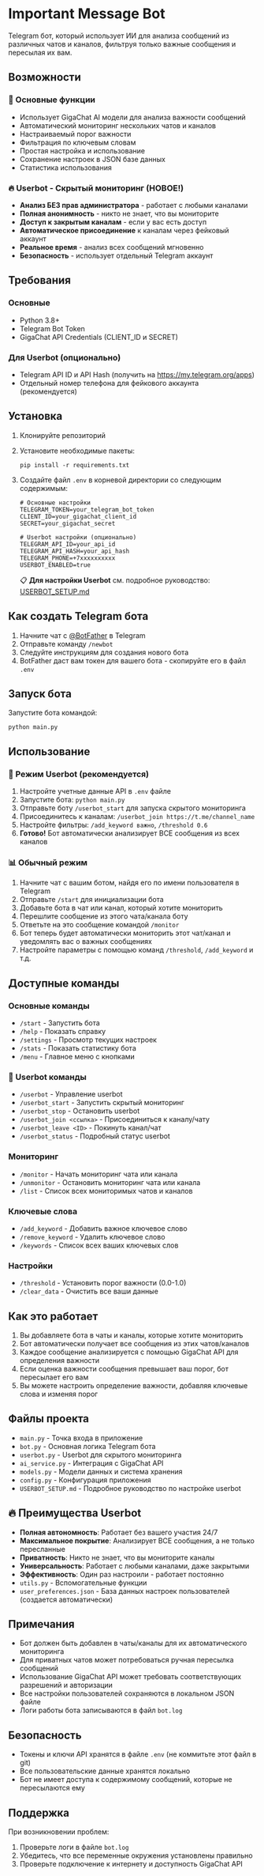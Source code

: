 # Important Message Bot

Telegram бот, который использует ИИ для анализа сообщений из различных чатов и каналов, фильтруя только важные сообщения и пересылая их вам.

## Возможности

### 🤖 Основные функции
- Использует GigaChat AI модели для анализа важности сообщений
- Автоматический мониторинг нескольких чатов и каналов
- Настраиваемый порог важности
- Фильтрация по ключевым словам
- Простая настройка и использование
- Сохранение настроек в JSON базе данных
- Статистика использования

### 🔥 Userbot - Скрытый мониторинг (НОВОЕ!)
- **Анализ БЕЗ прав администратора** - работает с любыми каналами
- **Полная анонимность** - никто не знает, что вы мониторите
- **Доступ к закрытым каналам** - если у вас есть доступ
- **Автоматическое присоединение** к каналам через фейковый аккаунт
- **Реальное время** - анализ всех сообщений мгновенно
- **Безопасность** - использует отдельный Telegram аккаунт

## Требования

### Основные
- Python 3.8+
- Telegram Bot Token
- GigaChat API Credentials (CLIENT_ID и SECRET)

### Для Userbot (опционально)
- Telegram API ID и API Hash (получить на https://my.telegram.org/apps)
- Отдельный номер телефона для фейкового аккаунта (рекомендуется)

## Установка

1. Клонируйте репозиторий
2. Установите необходимые пакеты:
   ```
   pip install -r requirements.txt
   ```
3. Создайте файл `.env` в корневой директории со следующим содержимым:
   ```env
   # Основные настройки
   TELEGRAM_TOKEN=your_telegram_bot_token
   CLIENT_ID=your_gigachat_client_id
   SECRET=your_gigachat_secret
   
   # Userbot настройки (опционально)
   TELEGRAM_API_ID=your_api_id
   TELEGRAM_API_HASH=your_api_hash
   TELEGRAM_PHONE=+7xxxxxxxxxx
   USERBOT_ENABLED=true
   ```
   
   📋 **Для настройки Userbot** см. подробное руководство: [USERBOT_SETUP.md](USERBOT_SETUP.md)
   
## Как создать Telegram бота

1. Начните чат с [@BotFather](https://t.me/BotFather) в Telegram
2. Отправьте команду `/newbot`
3. Следуйте инструкциям для создания нового бота
4. BotFather даст вам токен для вашего бота - скопируйте его в файл `.env`

## Запуск бота

Запустите бота командой:

```
python main.py
```

## Использование

### 🤖 Режим Userbot (рекомендуется)

1. Настройте учетные данные API в `.env` файле
2. Запустите бота: `python main.py`
3. Отправьте боту `/userbot_start` для запуска скрытого мониторинга
4. Присоединитесь к каналам: `/userbot_join https://t.me/channel_name`
5. Настройте фильтры: `/add_keyword важно`, `/threshold 0.6`
6. **Готово!** Бот автоматически анализирует ВСЕ сообщения из всех каналов

### 📊 Обычный режим

1. Начните чат с вашим ботом, найдя его по имени пользователя в Telegram
2. Отправьте `/start` для инициализации бота
3. Добавьте бота в чат или канал, который хотите мониторить
4. Перешлите сообщение из этого чата/канала боту
5. Ответьте на это сообщение командой `/monitor`
6. Бот теперь будет автоматически мониторить этот чат/канал и уведомлять вас о важных сообщениях
7. Настройте параметры с помощью команд `/threshold`, `/add_keyword` и т.д.

## Доступные команды

### Основные команды
- `/start` - Запустить бота
- `/help` - Показать справку
- `/settings` - Просмотр текущих настроек
- `/stats` - Показать статистику бота
- `/menu` - Главное меню с кнопками

### 🤖 Userbot команды
- `/userbot` - Управление userbot
- `/userbot_start` - Запустить скрытый мониторинг
- `/userbot_stop` - Остановить userbot
- `/userbot_join <ссылка>` - Присоединиться к каналу/чату
- `/userbot_leave <ID>` - Покинуть канал/чат
- `/userbot_status` - Подробный статус userbot

### Мониторинг
- `/monitor` - Начать мониторинг чата или канала
- `/unmonitor` - Остановить мониторинг чата или канала
- `/list` - Список всех мониторимых чатов и каналов

### Ключевые слова
- `/add_keyword` - Добавить важное ключевое слово
- `/remove_keyword` - Удалить ключевое слово
- `/keywords` - Список всех ваших ключевых слов

### Настройки
- `/threshold` - Установить порог важности (0.0-1.0)
- `/clear_data` - Очистить все ваши данные

## Как это работает

1. Вы добавляете бота в чаты и каналы, которые хотите мониторить
2. Бот автоматически получает все сообщения из этих чатов/каналов
3. Каждое сообщение анализируется с помощью GigaChat API для определения важности
4. Если оценка важности сообщения превышает ваш порог, бот пересылает его вам
5. Вы можете настроить определение важности, добавляя ключевые слова и изменяя порог

## Файлы проекта

- `main.py` - Точка входа в приложение
- `bot.py` - Основная логика Telegram бота
- `userbot.py` - Userbot для скрытого мониторинга
- `ai_service.py` - Интеграция с GigaChat API
- `models.py` - Модели данных и система хранения
- `config.py` - Конфигурация приложения
- `USERBOT_SETUP.md` - Подробное руководство по настройке userbot

## 🔥 Преимущества Userbot

- **Полная автономность**: Работает без вашего участия 24/7
- **Максимальное покрытие**: Анализирует ВСЕ сообщения, а не только пересланные
- **Приватность**: Никто не знает, что вы мониторите каналы
- **Универсальность**: Работает с любыми каналами, даже закрытыми
- **Эффективность**: Один раз настроили - работает постоянно
- `utils.py` - Вспомогательные функции
- `user_preferences.json` - База данных настроек пользователей (создается автоматически)

## Примечания

- Бот должен быть добавлен в чаты/каналы для их автоматического мониторинга
- Для приватных чатов может потребоваться ручная пересылка сообщений
- Использование GigaChat API может требовать соответствующих разрешений и авторизации
- Все настройки пользователей сохраняются в локальном JSON файле
- Логи работы бота записываются в файл `bot.log`

## Безопасность

- Токены и ключи API хранятся в файле `.env` (не коммитьте этот файл в git)
- Все пользовательские данные хранятся локально
- Бот не имеет доступа к содержимому сообщений, которые не пересылаются ему

## Поддержка

При возникновении проблем:
1. Проверьте логи в файле `bot.log`
2. Убедитесь, что все переменные окружения установлены правильно
3. Проверьте подключение к интернету и доступность GigaChat API 